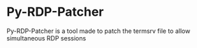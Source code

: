 # Py-RDP-Patcher
Py-RDP-Patcher is a tool  made to patch the termsrv file to allow simultaneous RDP sessions
